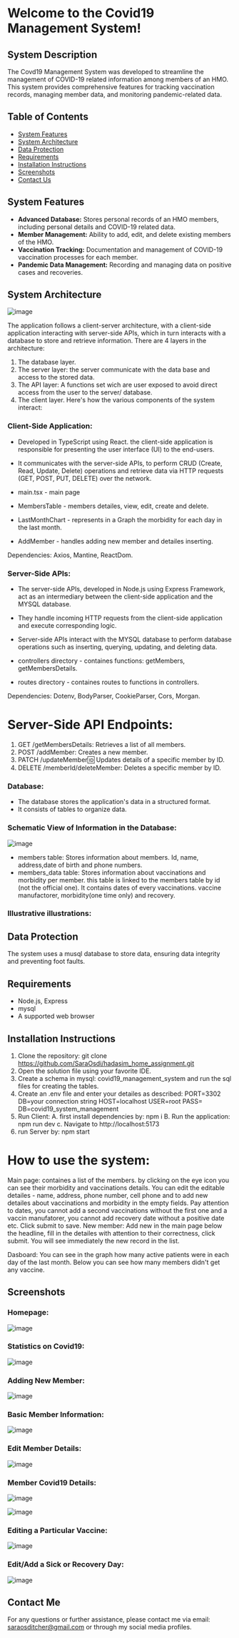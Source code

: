 # Welcome to the Covid19 Management System!

## System Description

The Covd19 Management System was developed to streamline the management of COVID-19 related information among members of an HMO. This system provides comprehensive features for tracking vaccination records, managing member data, and monitoring pandemic-related data.

## Table of Contents
- [System Features](#system-features)
- [System Architecture](#system-architecture)
- [Data Protection](#data-protection)
- [Requirements](#requirements)
- [Installation Instructions](#installation-instructions)
- [Screenshots](#screenshots)
- [Contact Us](#contact-us)

## System Features

- **Advanced Database:** Stores personal records of an HMO members, including personal details and COVID-19 related data.
- **Member Management:** Ability to add, edit, and delete existing members of the HMO.
- **Vaccination Tracking:** Documentation and management of COVID-19 vaccination processes for each member.
- **Pandemic Data Management:** Recording and managing data on positive cases and recoveries.

## System Architecture

![image](https://github.com/SaraOsdi/hadasim_home_assignment/assets/144591438/6e37af9a-50fd-4a30-84b2-45a45f31bd74)

The application follows a client-server architecture, with a client-side application interacting with server-side APIs, which in turn interacts with a database to store and retrieve information. 
There are 4 layers in the architecture: 
1. The database layer. 
2. The server layer: the server communicate with the data base and access to the stored data.
3. The API layer: A functions set wich are user exposed to avoid direct access from the user to the server/ database.
4. The client layer.
Here's how the various components of the system interact:

### Client-Side Application:

- Developed in TypeScript using React. the client-side application is responsible for presenting the user interface (UI) to the end-users.
- It communicates with the server-side APIs, to perform CRUD (Create, Read, Update, Delete) operations and retrieve data via HTTP requests (GET, POST, PUT, DELETE) over the network.

- main.tsx - main page
- MembersTable - members detailes, view, edit, create and delete.
- LastMonthChart - represents in a Graph the morbidity for each day in the last month.
- AddMember - handles adding new member and detailes inserting.

Dependencies:
Axios, Mantine, ReactDom.


### Server-Side APIs:

- The server-side APIs, developed in Node.js using Express Framework, act as an intermediary between the client-side application and the MYSQL database.
- They handle incoming HTTP requests from the client-side application and execute corresponding logic.
- Server-side APIs interact with the MYSQL database to perform database operations such as inserting, querying, updating, and deleting data.

- controllers directory - containes functions: getMembers, getMembersDetails.
- routes directory - containes routes to functions in controllers.

Dependencies:
Dotenv, BodyParser, CookieParser, Cors, Morgan.


# Server-Side API Endpoints: 
1. GET /getMembersDetails: Retrieves a list of all members.
2. POST /addMember: Creates a new member.
3. PATCH /updateMember:id: Updates details of a specific member by ID.
4. DELETE /memberId/deleteMember: Deletes a specific member by ID.



### Database:

- The database stores the application's data in a structured format.
- It consists of tables to organize data.

### Schematic View of Information in the Database:
![image](https://github.com/SaraOsdi/hadasim_home_assignment/assets/144591438/94e907cd-5491-4c68-86f1-0a0ac41067a4)

- members table: Stores information about members.
Id, name, address,date of birth and phone numbers.
- members_data table: Stores information about vaccinations and morbidity per member. this table is linked to the members table by id (not the official one). It contains dates of every vaccinations. vaccine manufactorer, morbidity(one time only) and recovery.


### Illustrative illustrations:



## Data Protection

The system uses a musql database to store data, ensuring data integrity and preventing foot faults.

## Requirements

- Node.js, Express
- mysql
- A supported web browser

## Installation Instructions

1. Clone the repository: git clone https://github.com/SaraOsdi/hadasim_home_assignment.git
2. Open the solution file using your favorite IDE.
3. Create a schema in mysql: covid19_management_system and run the sql files for creating the tables.
4. Create an .env file and enter your detailes as described:
    PORT=3302
    DB=your connection string
    HOST=localhost
    USER=root
    PASS=
    DB=covid19_system_management
5. Run Client: 
    A. first install dependencies by: npm i
    B. Run the application: npm run dev
    c. Navigate to http://localhost:5173
6. run Server by: npm start

# How to use the system: 

Main page: containes a list of the members. by clicking on the eye icon you can see their morbidity and vaccinations details.
You can edit the editable detailes - name, address, phone number, cell phone and to add new detailes about vaccinations and morbidity in the empty fields.
Pay attention to dates, you cannot add a second vaccinations without the first one and a vaccin manufatorer, you cannot add recovery date without a positive date etc.
Click submit to save.
New member: Add new in the main page below the headline, fill in the detailes with attention to their correctness, click submit.
You will see immediately the new record in the list.

Dasboard:
You can see in the graph how many active patients were in each day of the last month.
Below you can see how many members didn't get any vaccine.


## Screenshots

### Homepage:
![image](https://github.com/SaraOsdi/hadasim_home_assignment/assets/144591438/bcf35510-1071-45f4-b1db-6a4fde70851c)


### Statistics on Covid19:
![image](https://github.com/SaraOsdi/hadasim_home_assignment/assets/144591438/442b622f-75a3-419d-9a2f-a796a40e9586)


### Adding New Member:
![image](https://github.com/SaraOsdi/hadasim_home_assignment/assets/144591438/8ee1ed26-eb6f-476c-9df3-fdbdbc9c775f)


### Basic Member Information:
![image](https://github.com/SaraOsdi/hadasim_home_assignment/assets/144591438/7e1e294b-28bd-4ad4-a503-77578e38082d)


### Edit Member Details:
![image](https://github.com/SaraOsdi/hadasim_home_assignment/assets/144591438/55f01fe6-bb44-4e96-a27e-a8526b72610c)


### Member Covid19 Details:
![image](https://github.com/SaraOsdi/hadasim_home_assignment/assets/144591438/423447d1-5a90-452f-8c92-12a1be1cfb90)

![image](https://github.com/SaraOsdi/hadasim_home_assignment/assets/144591438/9cab7965-9088-487f-956e-93f57e2e7b4d)


### Editing a Particular Vaccine:
![image](https://github.com/SaraOsdi/hadasim_home_assignment/assets/144591438/be51baca-d566-4574-9929-ba7acbdc5ed2)


### Edit/Add a Sick or Recovery Day:
![image](https://github.com/SaraOsdi/hadasim_home_assignment/assets/144591438/06a3d7e0-e148-467a-b753-cc1a97c24ecc)



## Contact Me

For any questions or further assistance, please contact me via email: saraosditcher@gmail.com or through my social media profiles.
